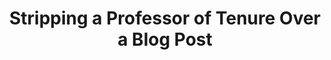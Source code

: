 ---
categories: all_articles articles
provider_display: "www.theatlantic.com"
provider_name: "www.theatlantic.com"
favicon_url: http://cdn.theatlantic.com/static/front/images/favicon.ico
title: "Stripping a Professor of Tenure Over a Blog Post"
published: 2015-02-11
source: http://www.theatlantic.com/education/archive/2015/02/stripping-a-professor-of-tenure-over-a-blog-post/385280/
thumbnail: http://cdn.theatlantic.com/static/newsroom/img/mt/2015/02/6693016151_8218db1e18_o-1/lead_large.jpg?njit0k
---